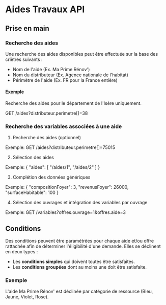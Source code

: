 # Aides Travaux API

## Prise en main

### Recherche des aides

Une recherche des aides disponibles peut être effectuée sur la base des criètres suivants :

- Nom de l'aide (Ex. Ma Prime Rénov')
- Nom du distributeur (Ex. Agence nationale de l'habitat)
- Périmètre de l'aide (Ex. FR pour la France entière)

#### Exemple

Recherche des aides pour le département de l'Isère uniquement.

GET /aides?distributeur.perimetre[]=38

### Recherche des variables associées à une aide


1. Recherche des aides (optionnel)

Exemple: GET /aides?distributeur.perimetre[]=75015

2. Sélection des aides

Exemple:
{
    "aides": [
        "/aides/1",
        "/aides/2"
    ]
}

3. Complétion des données génériques

Exemple: 
{
    "compositionFoyer": 3,
    "revenusFoyer": 26000,
    "surfaceHabitable": 100
}

4. Sélection des ouvrages et intégration des variables par ouvrage

Exemple: GET /variables?offres.ouvrage=1&offres.aide=3

## Conditions

Des conditions peuvent être paramétrées pour chaque aide et/ou offre rattachée afin de déterminer l'éligibilité d'une demande. Elles se déclinent en deux types :

- Les **conditions simples** qui doivent toutes être satisfaites.
- Les **conditions groupées** dont au moins une doit être satisfaite.

### Exemple

L'aide Ma Prime Rénov' est déclinée par catégorie de ressource (Bleu, Jaune, Violet, Rose).
